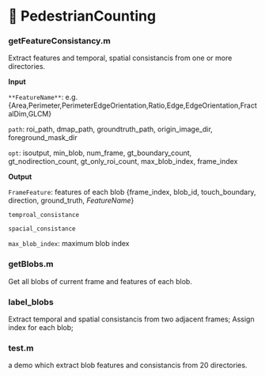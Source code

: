# &#x1F4D9; PedestrianCounting


### getFeatureConsistancy.m

Extract features and temporal, spatial consistancis from one or more directories.

**Input**

`**FeatureName**`: e.g. {Area,Perimeter,PerimeterEdgeOrientation,Ratio,Edge,EdgeOrientation,FractalDim,GLCM}

`path`: roi_path, dmap_path, groundtruth_path, origin_image_dir, foreground_mask_dir

`opt`: isoutput, min_blob, num_frame, gt_boundary_count, gt_nodirection_count, gt_only_roi_count, max_blob_index, frame_index


**Output**

`FrameFeature`: features of each blob {frame_index, blob_id, touch_boundary, direction, ground_truth, *FeatureName*}

`temproal_consistance`

`spacial_consistance`

`max_blob_index`: maximum blob index

### getBlobs.m

Get all blobs of current frame and features of each blob.

### label_blobs

Extract temporal and spatial consistancis from two adjacent frames; Assign index for each blob;

### test.m

a demo which extract blob features and consistancis from 20 directories.
